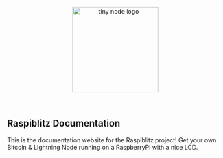<center>
  <figure>
    <img src="/raspiblitz-docs-example/images/logos/logo-berry.png" alt="tiny node logo" style="width: 200px">                
  </figure>
  <br />
</center>

## Raspiblitz Documentation
This is the documentation website for the Raspiblitz project! Get your own Bitcoin & Lightning Node running on a RaspberryPi with a nice LCD.